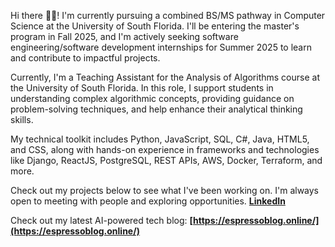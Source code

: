 Hi there 👋🏼! I'm currently pursuing a combined BS/MS pathway in Computer Science at the University of South Florida. I'll be entering the master's program in Fall 2025, and I'm actively seeking software engineering/software development internships for Summer 2025 to learn and contribute to impactful projects.

Currently, I'm a Teaching Assistant for the Analysis of Algorithms course at the University of South Florida. In this role, I support students in understanding complex algorithmic concepts, providing guidance on problem-solving techniques, and help enhance their analytical thinking skills.

My technical toolkit includes Python, JavaScript, SQL, C#, Java, HTML5, and CSS, along with hands-on experience in frameworks and technologies like Django, ReactJS, PostgreSQL, REST APIs, AWS, Docker, Terraform, and more.

Check out my projects below to see what I've been working on. I'm always open to meeting with people and exploring opportunities.
**[LinkedIn](https://www.linkedin.com/in/harsha-yuvaraj/)**     

Check out my latest AI-powered tech blog: **[https://espressoblog.online/](https://espressoblog.online/)**
             
<!---
HarshaExplorer/HarshaExplorer is a ✨ special ✨ repository because its `README.md` (this file) appears on your GitHub profile.
You can click the Preview link to take a look at your changes.
--->
